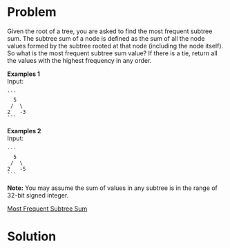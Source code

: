 
# Problem

Given the root of a tree, you are asked to find the most frequent subtree sum.
The subtree sum of a node is defined as the sum of all the node values formed
by the subtree rooted at that node (including the node itself). So what is the
most frequent subtree sum value? If there is a tie, return all the values with
the highest frequency in any order.

**Examples 1**  
Input:

    ```
      5
     /  \
    2   -3
    ```

**Examples 2**  
Input:

    ```
      5
     /  \
    2   -5
    ```

**Note:** You may assume the sum of values in any subtree is in the range of 32-bit signed integer. 



[Most Frequent Subtree Sum](https://leetcode.com/problems/most-frequent-subtree-sum)

# Solution



